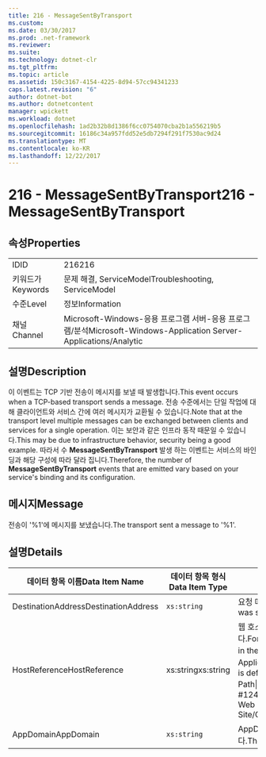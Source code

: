 ```yaml
---
title: 216 - MessageSentByTransport
ms.custom: 
ms.date: 03/30/2017
ms.prod: .net-framework
ms.reviewer: 
ms.suite: 
ms.technology: dotnet-clr
ms.tgt_pltfrm: 
ms.topic: article
ms.assetid: 150c3167-4154-4225-8d94-57cc94341233
caps.latest.revision: "6"
author: dotnet-bot
ms.author: dotnetcontent
manager: wpickett
ms.workload: dotnet
ms.openlocfilehash: 1ad2b32b8d1386f6cc0754070cba2b1a556219b5
ms.sourcegitcommit: 16186c34a957fdd52e5db7294f291f7530ac9d24
ms.translationtype: MT
ms.contentlocale: ko-KR
ms.lasthandoff: 12/22/2017
---
```

# <a name="216---messagesentbytransport"></a><span data-ttu-id="beaad-102">216 - MessageSentByTransport</span><span class="sxs-lookup"><span data-stu-id="beaad-102">216 - MessageSentByTransport</span></span>
## <a name="properties"></a><span data-ttu-id="beaad-103">속성</span><span class="sxs-lookup"><span data-stu-id="beaad-103">Properties</span></span>  
  
|||  
|-|-|  
|<span data-ttu-id="beaad-104">ID</span><span class="sxs-lookup"><span data-stu-id="beaad-104">ID</span></span>|<span data-ttu-id="beaad-105">216</span><span class="sxs-lookup"><span data-stu-id="beaad-105">216</span></span>|  
|<span data-ttu-id="beaad-106">키워드가</span><span class="sxs-lookup"><span data-stu-id="beaad-106">Keywords</span></span>|<span data-ttu-id="beaad-107">문제 해결, ServiceModel</span><span class="sxs-lookup"><span data-stu-id="beaad-107">Troubleshooting, ServiceModel</span></span>|  
|<span data-ttu-id="beaad-108">수준</span><span class="sxs-lookup"><span data-stu-id="beaad-108">Level</span></span>|<span data-ttu-id="beaad-109">정보</span><span class="sxs-lookup"><span data-stu-id="beaad-109">Information</span></span>|  
|<span data-ttu-id="beaad-110">채널</span><span class="sxs-lookup"><span data-stu-id="beaad-110">Channel</span></span>|<span data-ttu-id="beaad-111">Microsoft-Windows-응용 프로그램 서버-응용 프로그램/분석</span><span class="sxs-lookup"><span data-stu-id="beaad-111">Microsoft-Windows-Application Server-Applications/Analytic</span></span>|  
  
## <a name="description"></a><span data-ttu-id="beaad-112">설명</span><span class="sxs-lookup"><span data-stu-id="beaad-112">Description</span></span>  
 <span data-ttu-id="beaad-113">이 이벤트는 TCP 기반 전송이 메시지를 보낼 때 발생합니다.</span><span class="sxs-lookup"><span data-stu-id="beaad-113">This event occurs when a TCP-based transport sends a message.</span></span> <span data-ttu-id="beaad-114">전송 수준에서는 단일 작업에 대해 클라이언트와 서비스 간에 여러 메시지가 교환될 수 있습니다.</span><span class="sxs-lookup"><span data-stu-id="beaad-114">Note that at the transport level multiple messages can be exchanged between clients and services for a single operation.</span></span> <span data-ttu-id="beaad-115">이는 보안과 같은 인프라 동작 때문일 수 있습니다.</span><span class="sxs-lookup"><span data-stu-id="beaad-115">This may be due to infrastructure behavior, security being a good example.</span></span> <span data-ttu-id="beaad-116">따라서 수 **MessageSentByTransport** 발생 하는 이벤트는 서비스의 바인딩과 해당 구성에 따라 달라 집니다.</span><span class="sxs-lookup"><span data-stu-id="beaad-116">Therefore, the number of **MessageSentByTransport** events that are emitted vary based on your service's binding and its configuration.</span></span>  
  
## <a name="message"></a><span data-ttu-id="beaad-117">메시지</span><span class="sxs-lookup"><span data-stu-id="beaad-117">Message</span></span>  
 <span data-ttu-id="beaad-118">전송이 '%1'에 메시지를 보냈습니다.</span><span class="sxs-lookup"><span data-stu-id="beaad-118">The transport sent a message to '%1'.</span></span>  
  
## <a name="details"></a><span data-ttu-id="beaad-119">설명</span><span class="sxs-lookup"><span data-stu-id="beaad-119">Details</span></span>  
  
|<span data-ttu-id="beaad-120">데이터 항목 이름</span><span class="sxs-lookup"><span data-stu-id="beaad-120">Data Item Name</span></span>|<span data-ttu-id="beaad-121">데이터 항목 형식</span><span class="sxs-lookup"><span data-stu-id="beaad-121">Data Item Type</span></span>|<span data-ttu-id="beaad-122">설명</span><span class="sxs-lookup"><span data-stu-id="beaad-122">Description</span></span>|  
|--------------------|--------------------|-----------------|  
|<span data-ttu-id="beaad-123">DestinationAddress</span><span class="sxs-lookup"><span data-stu-id="beaad-123">DestinationAddress</span></span>|`xs:string`|<span data-ttu-id="beaad-124">요청 메시지가 전달된 주소입니다.</span><span class="sxs-lookup"><span data-stu-id="beaad-124">The address that the request message was sent to.</span></span>|  
|<span data-ttu-id="beaad-125">HostReference</span><span class="sxs-lookup"><span data-stu-id="beaad-125">HostReference</span></span>|<span data-ttu-id="beaad-126">xs:string</span><span class="sxs-lookup"><span data-stu-id="beaad-126">xs:string</span></span>|<span data-ttu-id="beaad-127">웹 호스팅 서비스의 경우 이 필드는 웹 계층의 서비스를 고유하게 식별합니다.</span><span class="sxs-lookup"><span data-stu-id="beaad-127">For Web-hosted services, this field uniquely identifies the service in the Web hierarchy.</span></span> <span data-ttu-id="beaad-128">해당 형식으로 정의 됩니다 ' 웹 Site Name Application Virtual Path &#124; 서비스의 가상 경로 &#124; ServiceName'.</span><span class="sxs-lookup"><span data-stu-id="beaad-128">Its format is defined as 'Web Site Name Application Virtual Path&#124;Service Virtual Path&#124;ServiceName'.</span></span> <span data-ttu-id="beaad-129">예: ' 기본 웹 사이트/CalculatorApplication #124;/CalculatorService.svc &#124; CalculatorService'.</span><span class="sxs-lookup"><span data-stu-id="beaad-129">Example: 'Default Web Site/CalculatorApplication&#124;/CalculatorService.svc&#124;CalculatorService'.</span></span>|  
|<span data-ttu-id="beaad-130">AppDomain</span><span class="sxs-lookup"><span data-stu-id="beaad-130">AppDomain</span></span>|`xs:string`|<span data-ttu-id="beaad-131">AppDomain.CurrentDomain.FriendlyName에서 반환되는 문자열입니다.</span><span class="sxs-lookup"><span data-stu-id="beaad-131">The string returned by AppDomain.CurrentDomain.FriendlyName.</span></span>|
